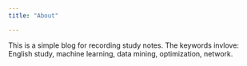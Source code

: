 ```yaml
---
title: "About"

---
```


This is a simple blog for recording study notes. The keywords invlove: English study, machine learning, data mining, optimization, network.
